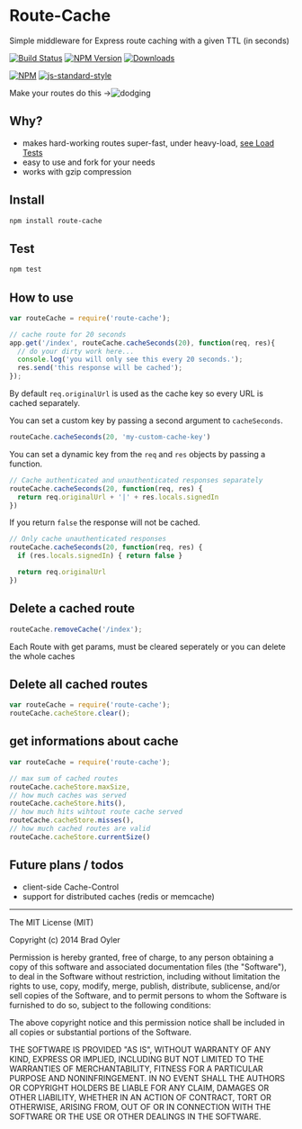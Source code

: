 # Route-Cache
Simple middleware for Express route caching with a given TTL (in seconds)

[![Build Status](https://travis-ci.org/bradoyler/route-cache.svg?branch=master)](https://travis-ci.org/bradoyler/route-cache)
[![NPM Version][npm-image]][npm-url]
[![Downloads][downloads-image]][npm-url]

[![NPM](https://nodei.co/npm/route-cache.png?downloads=true&downloadRank=true)](https://nodei.co/npm/route-cache/) [![js-standard-style](https://cdn.rawgit.com/feross/standard/master/badge.svg)](https://github.com/feross/standard)

Make your routes do this ->![dodging](http://forgifs.com/gallery/d/80400-8/Muhammad-Ali-dodges-punches.gif)

## Why?
- makes hard-working routes super-fast, under heavy-load, [see Load Tests](loadtests)
- easy to use and fork for your needs
- works with gzip compression

## Install
```sh
npm install route-cache
```

## Test
```sh
npm test
```

## How to use
```javascript
var routeCache = require('route-cache');

// cache route for 20 seconds
app.get('/index', routeCache.cacheSeconds(20), function(req, res){
  // do your dirty work here...
  console.log('you will only see this every 20 seconds.');
  res.send('this response will be cached');
});
```

By default `req.originalUrl` is used as the cache key so every URL is cached separately.

You can set a custom key by passing a second argument to `cacheSeconds`.

```javascript
routeCache.cacheSeconds(20, 'my-custom-cache-key')
```

You can set a dynamic key from the `req` and `res` objects by passing a function.

```javascript
// Cache authenticated and unauthenticated responses separately
routeCache.cacheSeconds(20, function(req, res) {
  return req.originalUrl + '|' + res.locals.signedIn
})
```

If you return `false` the response will not be cached.

```javascript
// Only cache unauthenticated responses
routeCache.cacheSeconds(20, function(req, res) {
  if (res.locals.signedIn) { return false }

  return req.originalUrl
})
```

## Delete a cached route
```javascript
routeCache.removeCache('/index');
```

Each Route with get params, must be cleared seperately or you can delete the whole caches

## Delete all cached routes
```javascript
var routeCache = require('route-cache');
routeCache.cacheStore.clear();
```

## get informations about cache

```javascript
var routeCache = require('route-cache');

// max sum of cached routes
routeCache.cacheStore.maxSize,
// how much caches was served
routeCache.cacheStore.hits(),
// how much hits wihtout route cache served 
routeCache.cacheStore.misses(),
// how much cached routes are valid
routeCache.cacheStore.currentSize()
```


## Future plans / todos
- client-side Cache-Control
- support for distributed caches (redis or memcache)

------
The MIT License (MIT)

Copyright (c) 2014 Brad Oyler

Permission is hereby granted, free of charge, to any person obtaining a copy
of this software and associated documentation files (the "Software"), to deal
in the Software without restriction, including without limitation the rights
to use, copy, modify, merge, publish, distribute, sublicense, and/or sell
copies of the Software, and to permit persons to whom the Software is
furnished to do so, subject to the following conditions:

The above copyright notice and this permission notice shall be included in all
copies or substantial portions of the Software.

THE SOFTWARE IS PROVIDED "AS IS", WITHOUT WARRANTY OF ANY KIND, EXPRESS OR
IMPLIED, INCLUDING BUT NOT LIMITED TO THE WARRANTIES OF MERCHANTABILITY,
FITNESS FOR A PARTICULAR PURPOSE AND NONINFRINGEMENT. IN NO EVENT SHALL THE
AUTHORS OR COPYRIGHT HOLDERS BE LIABLE FOR ANY CLAIM, DAMAGES OR OTHER
LIABILITY, WHETHER IN AN ACTION OF CONTRACT, TORT OR OTHERWISE, ARISING FROM,
OUT OF OR IN CONNECTION WITH THE SOFTWARE OR THE USE OR OTHER DEALINGS IN THE
SOFTWARE.

[npm-image]: https://img.shields.io/npm/v/route-cache.svg
[downloads-image]: http://img.shields.io/npm/dm/route-cache.svg
[npm-url]: https://npmjs.org/package/route-cache
